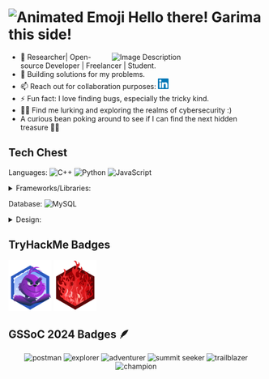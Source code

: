 <h1><img src="https://iam-weijie.github.io/wave/hand-emoji.svg" alt="Animated Emoji" width="50" height="50"> Hello there! Garima this side!</h1> 

<img src="https://github.com/user-attachments/assets/0a62a14c-805b-460c-91e1-2ddbc12063c6" alt="Image Description" min-width="250px" max-width="300px" width="300" align="right" />

- 👀 Researcher| Open-source Developer | Freelancer | Student.
- 🌱 Building solutions for my problems.
- 📫 Reach out for collaboration purposes: <a href= "https://www.linkedin.com/in/garima-shrivastav/"><img align= "" src= "https://raw.githubusercontent.com/techy4shri/techy4shri/main/icons/linkedin.svg" height= 21px width=”2px”/></a>
- ⚡ Fun fact: I love finding bugs, especially the tricky kind.
- 🕵️‍♀️ Find me lurking and exploring the realms of cybersecurity :)
- A curious bean poking around to see if I can find the next hidden treasure 🧙‍♀️


<!------tech stack------>
## <strong>Tech Chest</strong>
Languages: ![C++](https://img.shields.io/badge/c++-%2300599C.svg?style=for-the-badge&logo=c%2B%2B&logoColor=white) ![Python](https://img.shields.io/badge/python-3670A0?style=for-the-badge&logo=python&logoColor=ffdd54) ![JavaScript](https://img.shields.io/badge/javascript-%23323330.svg?style=for-the-badge&logo=javascript&logoColor=%23F7DF1E) 
<details>
  <summary>Frameworks/Libraries:</summary> 
  <br>
  <img src="https://img.shields.io/badge/react-%2320232a.svg?style=for-the-badge&logo=react&logoColor=%2361DAFB" alt="React">&nbsp;
<img src="https://img.shields.io/badge/django-%23092E20.svg?style=for-the-badge&logo=django&logoColor=white" alt="Django">&nbsp;
<img src="https://img.shields.io/badge/Matplotlib-%23ffffff.svg?style=for-the-badge&logo=Matplotlib&logoColor=black" alt="Matplotlib">&nbsp;
<img src="https://img.shields.io/badge/numpy-%23013243.svg?style=for-the-badge&logo=numpy&logoColor=white" alt="NumPy">&nbsp;
<img src="https://img.shields.io/badge/pandas-%23150458.svg?style=for-the-badge&logo=pandas&logoColor=white" alt="Pandas">&nbsp;
<img src="https://img.shields.io/badge/SciPy-%230C55A5.svg?style=for-the-badge&logo=scipy&logoColor=white" alt="SciPy">&nbsp;
<img src="https://img.shields.io/badge/PyTorch-%23EE4C2C.svg?style=for-the-badge&logo=PyTorch&logoColor=white" alt="PyTorch">&nbsp;
<img src="https://img.shields.io/badge/scikit--learn-%23F7931E.svg?style=for-the-badge&logo=scikit-learn&logoColor=white" alt="scikit-learn">

</details>

Database: ![MySQL](https://img.shields.io/badge/mysql-4479A1.svg?style=for-the-badge&logo=mysql&logoColor=white)

<details>
  <summary>Design:</summary>
  <img src="https://img.shields.io/badge/Canva-%2300C4CC.svg?style=for-the-badge&logo=Canva&logoColor=white" alt="Canva">&nbsp;
  <img src="https://img.shields.io/badge/Adobe%20After%20Effects-9999FF.svg?style=for-the-badge&logo=Adobe%20After%20Effects&logoColor=white" alt="Adobe After Effects">&nbsp;
  <img src="https://img.shields.io/badge/Adobe%20Creative%20Cloud-DA1F26.svg?style=for-the-badge&logo=Adobe%20Creative%20Cloud&logoColor=white" alt="Adobe Creative Cloud">&nbsp;
  <img src="https://img.shields.io/badge/figma-%23F24E1E.svg?style=for-the-badge&logo=figma&logoColor=white" alt="Figma">
</details>

<!---badges -->
## TryHackMe Badges
<img src= "https://raw.githubusercontent.com/techy4shri/techy4shri/main/assessts/aoc5.svg" height= 100px width=”100px”/></a>
<img src= "https://raw.githubusercontent.com/techy4shri/techy4shri/main/assessts/streak30.svg" height= 100px width=”100px”/></a>
## GSSoC 2024 Badges 🪶
<div align="center">
  <img src="https://github.com/user-attachments/assets/508ab97a-0c3e-4080-995a-7c92d488996b" alt="postman" width="100" height="100">
  <img src="https://github.com/user-attachments/assets/e4f31ed9-f8a8-455a-be63-447d87ed77c7" alt="explorer" width="100" height="100">
  <img src="https://github.com/user-attachments/assets/42958312-2bce-4363-a768-5e97f0453c63" alt="adventurer" width="100" height="100">
  <img src="https://github.com/user-attachments/assets/9a720812-2e19-4583-8bf5-f1a35bd19129" alt="summit seeker" width="100" height="100">
  <img src="https://github.com/user-attachments/assets/84d8ef57-daa8-446b-af2a-7c710a711ec0" alt="trailblazer" width="100" height="100">
  <img src="https://github.com/user-attachments/assets/93784157-748e-45d6-8959-ce5072e6a520" alt="champion" width="100" height="100">
</div>

<!---
techy4shri/techy4shri is a ✨ special ✨ repository because its `README.md` (this file) appears on your GitHub profile.
You can click the Preview link to take a look at your changes.
--->
